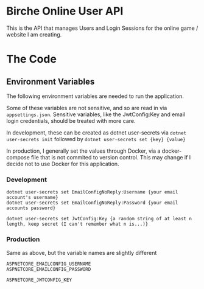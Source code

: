 # Birche Online User API

This is the API that manages Users and Login Sessions for the online game / website I am creating.

# The Code

## Environment Variables

The following environment variables are needed to run the application.

Some of these variables are not sensitive, and so are read in via `appsettings.json`. Sensitive variables, like the JwtConfig:Key and email login credentials, should be treated with more care.

In development, these can be created as dotnet user-secrets via `dotnet user-secrets init` followed by `dotnet user-secrets set {key} {value}`

In production, I generally set the values through Docker, via a docker-compose file that is not commited to version control. This may change if I decide not to use Docker for this application.

### Development

```
dotnet user-secrets set EmailConfigNoReply:Username {your email account's username}
dotnet user-secrets set EmailConfigNoReply:Password {your email accounts password}

dotnet user-secrets set JwtConfig:Key {a random string of at least n length, keep secret (I can't remember what n is...)}
```

### Production

Same as above, but the variable names are slightly different

```
ASPNETCORE_EMAILCONFIG_USERNAME
ASPNETCORE_EMAILCONFIG_PASSWORD

ASPNETCORE_JWTCONFIG_KEY
```
